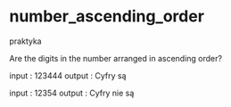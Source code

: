 # number_ascending_order
praktyka

Are the digits in the number arranged in ascending order?

input : 123444
output : Cyfry są

input : 12354
output : Cyfry nie są


